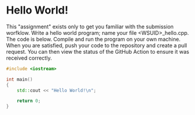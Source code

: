 # Hello World!
This "assignment" exists only to get you familiar with the submission
worfklow. Write a hello world program; name your file \<WSUID\>_hello.cpp.
The code is below. Compile and run the program on your own machine. When
you are satisfied, push your code to the repository and create a pull
request. You can then view the status of the GitHub Action to ensure it
was received correctly.

```c++
#include <iostream>

int main()
{
    std::cout << "Hello World!\n";

    return 0;
}
```
